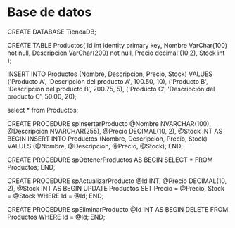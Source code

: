 # Base de datos
CREATE DATABASE TiendaDB;


CREATE TABLE Productos(
Id int identity primary key,
Nombre VarChar(100) not null,
Descripcion VarChar(200) not null,
Precio decimal (10,2),
Stock int 
);




INSERT INTO Productos (Nombre, Descripcion, Precio, Stock)
VALUES ('Producto A', 'Descripción del producto A', 100.50, 10),
       ('Producto B', 'Descripción del producto B', 200.75, 5),
       ('Producto C', 'Descripción del producto C', 50.00, 20);

	 
select *  from Productos;


CREATE PROCEDURE spInsertarProducto
    @Nombre NVARCHAR(100),
    @Descripcion NVARCHAR(255),
    @Precio DECIMAL(10, 2),
    @Stock INT
AS
BEGIN
    INSERT INTO Productos (Nombre, Descripcion, Precio, Stock)
    VALUES (@Nombre, @Descripcion, @Precio, @Stock);
END;


CREATE PROCEDURE spObtenerProductos
AS
BEGIN
    SELECT * FROM Productos;
END;


CREATE PROCEDURE spActualizarProducto
    @Id INT,
    @Precio DECIMAL(10, 2),
    @Stock INT
AS
BEGIN
    UPDATE Productos
    SET Precio = @Precio, Stock = @Stock
    WHERE Id = @Id;
END;

CREATE PROCEDURE spEliminarProducto
    @Id INT
AS
BEGIN
    DELETE FROM Productos
    WHERE Id = @Id;
END;

